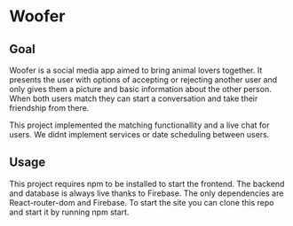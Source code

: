 # Woofer
## Goal
Woofer is a social media app aimed to bring animal lovers together. It presents the user with options of accepting or rejecting another user and only gives them a picture and basic information about the other person. When both users match they can start a conversation and take their friendship from there.

This project implemented the matching functionallity and a live chat for users. We didnt implement services or date scheduling between users. 


## Usage
This project requires npm to be installed to start the frontend. The backend and database is always live thanks to Firebase. The only dependencies are React-router-dom and Firebase. To start the site you can clone this repo and start it by running npm start.
